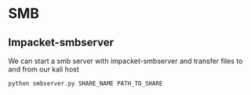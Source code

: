 # SMB

## Impacket-smbserver

We can start a smb server with impacket-smbserver and transfer files to and from our kali host

```
python smbserver.py SHARE_NAME PATH_TO_SHARE
```
